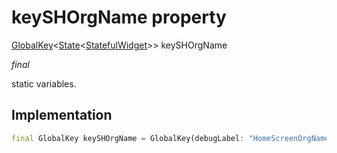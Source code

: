 


# keySHOrgName property







[GlobalKey](https://api.flutter.dev/flutter/widgets/GlobalKey-class.html)&lt;[State](https://api.flutter.dev/flutter/widgets/State-class.html)&lt;[StatefulWidget](https://api.flutter.dev/flutter/widgets/StatefulWidget-class.html)>> keySHOrgName
  
_<span class="feature">final</span>_



<p>static variables.</p>



## Implementation

```dart
final GlobalKey keySHOrgName = GlobalKey(debugLabel: "HomeScreenOrgName");
```







